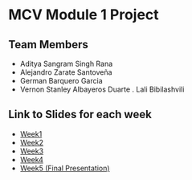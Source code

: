 # MCV Module 1 Project

## Team Members
- Aditya Sangram Singh Rana
- Alejandro Zarate Santoveña
- German Barquero Garcia
- Vernon Stanley Albayeros Duarte
. Lali Bibilashvili

## Link to Slides for each week
- [Week1](https://docs.google.com/presentation/d/1DauJmqlNZuJSZRZlrUFczFR7OGHOypd4QTpV5uv5UzU/edit#slide=id.g35f391192_00)
- [Week2](https://docs.google.com/presentation/d/1DgPveXLvqP0eSF576iEVxkezIz5t9H9n8ma6C9zsrnU/edit#slide=id.g35f391192_00)
- [Week3](https://docs.google.com/presentation/d/1zmuCaE_mO8WP7RFBd0GYHPq9-lQX4C5DZi4E_29NGXY/edit#slide=id.g35f391192_00)
- [Week4](https://docs.google.com/presentation/d/1XReMRT3jtVTPKz8uevzR0T4rJmQYlEWyByWrB-Q7NTM/edit#slide=id.p1)
- [Week5 (Final Presentation)](https://docs.google.com/presentation/d/1HnRt06kdXEBZcm26J7IEn4_hqw-fXxUzKoh63AId5o4/edit#slide=id.gab24455ceb_0_0)

